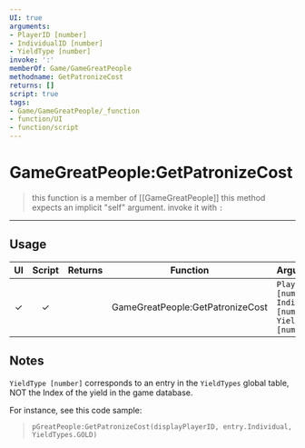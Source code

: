 ```yaml
---
UI: true
arguments:
- PlayerID [number]
- IndividualID [number]
- YieldType [number]
invoke: ':'
memberOf: Game/GameGreatPeople
methodname: GetPatronizeCost
returns: []
script: true
tags:
- Game/GameGreatPeople/_function
- function/UI
- function/script
---
```

# GameGreatPeople:GetPatronizeCost
> this function is a member of [[GameGreatPeople]]
> this method expects an implicit "self" argument. invoke it with `:`
-----
## Usage
|  UI | Script | Returns | Function | Arguments |
|:---:|:------:|-------:|:--------:|:---------|
|✓|✓||GameGreatPeople:GetPatronizeCost|`PlayerID [number]`<br>`IndividualID [number]`<br>`YieldType [number]`|

## Notes
  
`YieldType [number]` corresponds to an entry in the `YieldTypes` global table, NOT the Index of the yield in the game database.

For instance, see this code sample:

> `pGreatPeople:GetPatronizeCost(displayPlayerID, entry.Individual, YieldTypes.GOLD)`

